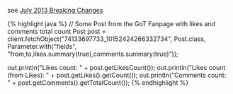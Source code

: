 see <a target="_blank" href="https://developers.facebook.com/docs/apps/migrations/completed-changes#july_2013">July 2013 Breaking Changes</a>

{% highlight java %}
// Some Post from the GoT Fanpage with likes and comments total count
Post post = client.fetchObject("74133697733_10152424266332734",
  Post.class,
  Parameter.with("fields", "from,to,likes.summary(true),comments.summary(true)"));

out.println("Likes count: " + post.getLikesCount());
out.println("Likes count (from Likes): " + post.getLikes().getCount());
out.println("Comments count: " + post.getComments().getTotalCount());
{% endhighlight %}